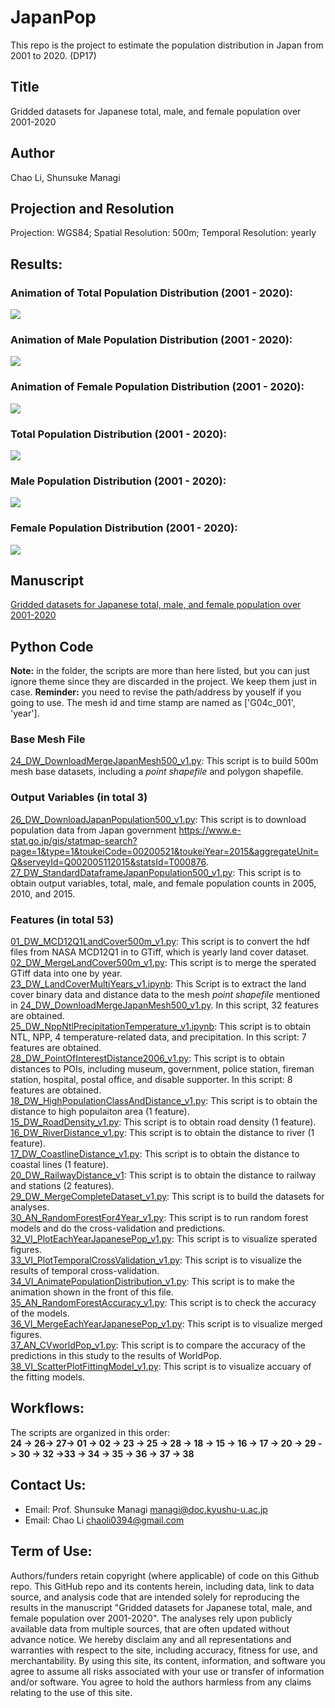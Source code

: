 # JapanPop
This repo is the project to estimate the population distribution in Japan from 2001 to 2020. (DP17)

## Title
Gridded datasets for Japanese total, male, and female population over 2001-2020  
  
## Author  
Chao Li, Shunsuke Managi  
  
## Projection and Resolution
Projection: WGS84; Spatial Resolution: 500m; Temporal Resolution:  yearly

## Results:  
### Animation of Total Population Distribution (2001 - 2020):
![](05_Figure/zzz_total_log.gif)
   
### Animation of Male Population Distribution (2001 - 2020):
![](05_Figure/zzz_male_log.gif)
   
### Animation of Female Population Distribution (2001 - 2020):
![](05_Figure/zzz_female_log.gif)
  
### Total Population Distribution (2001 - 2020):
![](05_Figure/merged_total_log.gif)
   
### Male Population Distribution (2001 - 2020):
![](05_Figure/male_total_log.gif)
   
### Female Population Distribution (2001 - 2020):
![](05_Figure/female_total_log.gif)
   
## Manuscript
[Gridded datasets for Japanese total, male, and female population over 2001-2020](07_Manuscript/DP17_manu.pdf)  
  
## Python Code
**Note:** in the folder, the scripts are more than here listed, but you can just ignore
theme since they are discarded in the project. We keep them just in case.
**Reminder:** you need to revise the path/address by youself if you going to use. The mesh
id and time stamp are named as ['G04c_001', 'year'].
  
### Base Mesh File
[24_DW_DownloadMergeJapanMesh500_v1.py](01_PyCode/24_DW_DownloadMergeJapanMesh500_v1.py): This script is to 
build 500m mesh base datasets, including a *point shapefile* and polygon shapefile. 
   
### Output Variables (in total 3)
[26_DW_DownloadJapanPopulation500_v1.py](01_PyCode/26_DW_DownloadJapanPopulation500_v1.py): This script is 
to download population data from Japan government <https://www.e-stat.go.jp/gis/statmap-search?page=1&type=1&toukeiCode=00200521&toukeiYear=2015&aggregateUnit=Q&serveyId=Q002005112015&statsId=T000876>.  
[27_DW_StandardDataframeJapanPopulation500_v1.py](01_PyCode/27_DW_StandardDataframeJapanPopulation500_v1.py): This script is to obtain output variables, total, male, and female population counts in 2005, 2010, and 2015.  
  
### Features (in total 53)
[01_DW_MCD12Q1LandCover500m_v1.py](01_PyCode/01_DW_MCD12Q1LandCover500m_v1.py): This script is to convert 
the hdf files from NASA MCD12Q1 in to GTiff, which is yearly land cover dataset.   
[02_DW_MergeLandCover500m_v1.py](01_PyCode/02_DW_MergeLandCover500m_v1.py): This script is to merge the 
sperated GTiff data into one by year.  
[23_DW_LandCoverMultiYears_v1.ipynb](01_PyCode/23_DW_LandCoverMultiYears_v1.ipynb): This Script is to extract the land cover binary data and distance data to the mesh *point shapefile* mentioned in [24_DW_DownloadMergeJapanMesh500_v1.py](01_PyCode/24_DW_DownloadMergeJapanMesh500_v1.py).
In this script, 32 features are obtained.  
[25_DW_NppNtlPrecipitationTemperature_v1.ipynb](01_PyCode/25_DW_NppNtlPrecipitationTemperature_v1.ipynb): This 
script is to obtain NTL, NPP, 4 temperature-related data, and precipitation. In this script: 7 features are obtained.  
[28_DW_PointOfInterestDistance2006_v1.py](01_PyCode/28_DW_PointOfInterestDistance2006_v1.py): This script is to
obtain distances to POIs, including museum, government, police station, fireman station, hospital, postal 
office, and disable supporter. In this script: 8 features are obtained.   
[18_DW_HighPopulationClassAndDistance_v1.py](01_PyCode/18_DW_HighPopulationClassAndDistance_v1.py): This script is to obtain the distance to high populaiton area (1 feature).  
[15_DW_RoadDensity_v1.py](01_PyCode/15_DW_RoadDensity_v1.py): This script is to obtain road density (1 feature).   
[16_DW_RiverDistance_v1.py](01_PyCode/16_DW_RiverDistance_v1.py): This script is to obtain the distance to river (1 feature).  
[17_DW_CoastlineDistance_v1.py](01_PyCode/17_DW_CoastlineDistance_v1.py): This script is to obtain the distance to coastal lines (1 feature).   
[20_DW_RailwayDistance_v1](01_PyCode/20_DW_RailwayDistance_v1): This script is to obtain the distance to railway and stations (2 features).   
[29_DW_MergeCompleteDataset_v1.py](01_PyCode/29_DW_MergeCompleteDataset_v1.py): This script is to build the datasets for analyses.   
[30_AN_RandomForestFor4Year_v1.py](01_PyCode/30_AN_RandomForestFor4Year_v1.py): This script is to run random forest models and do the cross-validation and predictions.   
[32_VI_PlotEachYearJapanesePop_v1.py](01_PyCode/32_VI_PlotEachYearJapanesePop_v1.py): This script is to visualize sperated figures.  
[33_VI_PlotTemporalCrossValidation_v1.py](01_PyCode/33_VI_PlotTemporalCrossValidation_v1.py): This script is to visualize the results of temporal cross-validation.  
[34_VI_AnimatePopulationDistribution_v1.py](01_PyCode/34_VI_AnimatePopulationDistribution_v1.py): This script is to make the animation shown in the front of this file. 
[35_AN_RandomForestAccuracy_v1.py](01_PyCode/35_AN_RandomForestAccuracy_v1.py): This script is to check the accuracy of the models.  
[36_VI_MergeEachYearJapanesePop_v1.py](01_PyCode/36_VI_MergeEachYearJapanesePop_v1.py): This script is to visualize merged figures.   
[37_AN_CVworldPop_v1.py](01_PyCode/37_AN_CVworldPop_v1.py): This script is to compare the accuracy of the predictions in this study to the results of WorldPop.  
[38_VI_ScatterPlotFittingModel_v1.py](01_PyCode/38_VI_ScatterPlotFittingModel_v1.py): This script is to visualize accuary of the fitting models.   
   
## Workflows:
The scripts are organized in this order:  
**24 -> 26-> 27-> 01 -> 02 -> 23 -> 25 -> 28 -> 18 -> 15 -> 16 -> 17 -> 20 -> 29 -> 30 -> 32 ->33 -> 34 -> 35 -> 36 -> 37 -> 38**  
   
## Contact Us:
- Email: Prof. Shunsuke Managi <managi@doc.kyushu-u.ac.jp>  
- Email: Chao Li <chaoli0394@gmail.com>
  
## Term of Use:
Authors/funders retain copyright (where applicable) of code on this Github repo. This GitHub repo and its contents herein, including data, link to data source, and analysis code that are intended solely for reproducing the results in the manuscript "Gridded datasets for Japanese total, male, and female population over 2001-2020". The analyses rely upon publicly available data from multiple sources, that are often updated without advance notice. We hereby disclaim any and all representations and warranties with respect to the site, including accuracy, fitness for use, and merchantability. By using this site, its content, information, and software you agree to assume all risks associated with your use or transfer of information and/or software. You agree to hold the authors harmless from any claims relating to the use of this site.  